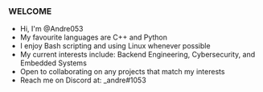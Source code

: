 ### **WELCOME** ###

- Hi, I'm @Andre053
- My favourite languages are C++ and Python
- I enjoy Bash scripting and using Linux whenever possible
- My current interests include: Backend Engineering, Cybersecurity, and Embedded Systems 
- Open to collaborating on any projects that match my interests
- Reach me on Discord at: _andre#1053
<!--
**Andre053/Andre053** is a ✨ _special_ ✨ repository because its `README.md` (this file) appears on your GitHub profile.

Here are some ideas to get you started:

- 🔭 I’m currently working on ...
- 🌱 I’m currently learning ...
- 👯 I’m looking to collaborate on ...
- 🤔 I’m looking for help with ...
- 💬 Ask me about ...
- 📫 How to reach me: ...
- 😄 Pronouns: ...
- ⚡ Fun fact: ...
-->
